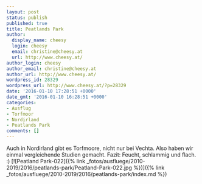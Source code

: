 ```yaml
---
layout: post
status: publish
published: true
title: Peatlands Park
author:
  display_name: cheesy
  login: cheesy
  email: christine@cheesy.at
  url: http://www.cheesy.at/
author_login: cheesy
author_email: christine@cheesy.at
author_url: http://www.cheesy.at/
wordpress_id: 28329
wordpress_url: http://www.cheesy.at/?p=28329
date: '2016-01-10 17:28:51 +0000'
date_gmt: '2016-01-10 16:28:51 +0000'
categories:
- Ausflug
- Torfmoor
- Nordirland
- Peatlands Park
comments: []
---
```

Auch in Nordirland gibt es Torfmoore, nicht nur bei Vechta. Also haben wir einmal vergleichende Studien gemacht. Fazit: Feucht, schlammig und flach. :)
[![Peatland Park-022]({% link _fotos/ausfluege/2010-2019/2016/peatlands-park/Peatland-Park-022.jpg %})]({% link _fotos/ausfluege/2010-2019/2016/peatlands-park/index.md %})
